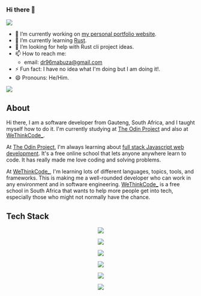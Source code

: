 ### Hi there 👋
![](https://user-images.githubusercontent.com/74038190/240906093-9be4d344-6782-461a-b5a6-32a07bf7b34e.gif)

- 🔭 I’m currently working on [my personal portfolio website](https://github.com/dr96mabuza/Personal-Portfolio-1).
- 🌱 I’m currently learning [Rust](https://www.rust-lang.org/).
- 🤔 I’m looking for help with Rust cli project ideas.
- 📫 How to reach me:
    - email: dr96mabuza@gmail.com
- ⚡ Fun fact: I have no idea what I'm doing but I am doing it!.
- 😄 Pronouns: He/Him.

![](https://user-images.githubusercontent.com/74038190/271839856-3b4607a1-1cc6-41f1-926f-892ae880e7a5.gif)
## About
Hi there, I am a software developer from Gauteng, South Africa, and I taught myself how to do it. I'm currently studying at [The Odin Project](https://www.theodinproject.com/) and also at [WeThinkCode_](https://www.wethinkcode.co.za/).

At [The Odin Project](https://www.theodinproject.com/), I'm always learning about [full stack Javascript web development](https://www.theodinproject.com/paths/full-stack-javascript). It's a free online school that lets anyone anywhere learn to code. It has really made me love coding and solving problems.

At [WeThinkCode_](https://www.wethinkcode.co.za/), I'm learning lots of different languages, topics, tools, and frameworks. This is making me a well-rounded developer who can work in any environment and in software engineering. [WeThinkCode_](https://www.wethinkcode.co.za/) is a free school in South Africa that wants to help more people get into tech, especially those who might not normally have the chance.

## Tech Stack
<p align="center">
  <a href="https://skillicons.dev">
    <img src="https://skillicons.dev/icons?i=git" />
  </a>
</p>
<p align="center">
  <a href="https://skillicons.dev">
    <img src="https://skillicons.dev/icons?i=github,postman,gitlab" />
  </a>
</p>
<p align="center">
  <a href="https://skillicons.dev">
    <img src="https://skillicons.dev/icons?i=js,css,java,python,cs" />
  </a>
</p>
<p align="center">
  <a href="https://skillicons.dev">
    <img src="https://skillicons.dev/icons?i=express,html,firebase,webpack,jest,react,jquery" />
  </a>
</p>
<p align="center">
  <a href="https://skillicons.dev">
    <img src="https://skillicons.dev/icons?i=docker,maven,mongodb,sqlite,nodejs,selenium,svg,vscode,idea" />
  </a>
</p>
<p align="center">
  <a href="https://skillicons.dev">
    <img src="https://skillicons.dev/icons?i=prisma,mysql,netlify,linux" />
  </a>
</p>
